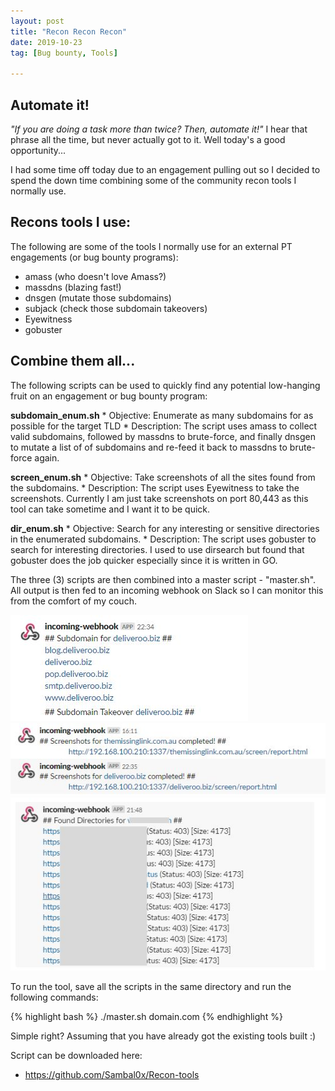 ```yaml
---
layout: post
title: "Recon Recon Recon"
date: 2019-10-23
tag: [Bug bounty, Tools]

---
```


## Automate it!
_"If you are doing a task more than twice? Then, automate it!"_ I hear that phrase all the time, but never actually got to it. Well today's a good opportunity...

I had some time off today due to an engagement pulling out so I decided to spend the down time combining some of the community recon tools I normally use.

## Recons tools I use:
The following are some of the tools I normally use for an external PT engagements (or bug bounty programs):
* amass (who doesn't love Amass?)
* massdns (blazing fast!)
* dnsgen (mutate those subdomains)
* subjack (check those subdomain takeovers)
* Eyewitness
* gobuster

## Combine them all...
The following scripts can be used to quickly find any potential low-hanging fruit on an engagement or bug bounty program:

**subdomain_enum.sh**
    * Objective: Enumerate as many subdomains for as possible for the target TLD
    * Description: The script uses amass to collect valid subdomains, followed by massdns to brute-force, and finally dnsgen to mutate a list of of subdomains and re-feed it back to massdns to brute-force again.

**screen_enum.sh**
    * Objective: Take screenshots of all the sites found from the subdomains. 
    * Description: The script uses Eyewitness to take the screenshots. Currently I am just take screenshots on port 80,443 as this tool can take sometime and I want it to be quick.

**dir_enum.sh**
    * Objective: Search for any interesting or sensitive directories in the enumerated subdomains.
    * Description: The script uses gobuster to search for interesting directories. I used to use dirsearch but found that gobuster does the job quicker especially since it is written in GO.

The three (3) scripts are then combined into a master script - "master.sh". All output is then fed to an incoming webhook on Slack so I can monitor this from the comfort of my couch. 

![subdomain_enum](/assets/img/blog/subdomain_enum.JPG)
![screen_enum](/assets/img/blog/screen_enum.JPG)
![dir_enum](/assets/img/blog/dir_enum.JPG)

To run the tool, save all the scripts in the same directory and run the following commands:

{% highlight bash %}
./master.sh domain.com
{% endhighlight %}

Simple right? Assuming that you have already got the existing tools built :)

Script can be downloaded here:
* https://github.com/Sambal0x/Recon-tools





